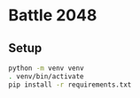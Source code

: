 # Battle 2048

## Setup

```bash
python -m venv venv
. venv/bin/activate
pip install -r requirements.txt
```
